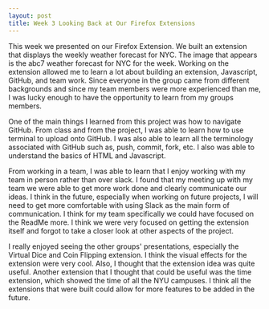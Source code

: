 ```yaml
---
layout: post
title: Week 3 Looking Back at Our Firefox Extensions
---
```


This week we presented on our Firefox Extension. We built an extension that displays the weekly weather forecast for NYC. The image that appears is the abc7 weather forecast for NYC for the week. Working on the extension allowed me to learn a lot about building an extension, Javascript, GitHub, and team work. Since everyone in the group came from different backgrounds and since my team members were more experienced than me, I was lucky enough to have the opportunity to learn from my groups members. 

One of the main things I learned from this project was how to navigate GitHub. From class and from the project, I was able to learn how to use terminal to upload onto GitHub. I was also able to learn all the terminology associated with GitHub such as, push, commit, fork, etc. I also was able to understand the basics of HTML and Javascript. 

From working in a team, I was able to learn that I enjoy working with my team in person rather than over slack. I found that my meeting up with my team we were able to get more work done and clearly communicate our ideas. I think in the future, especially when working on future projects, I will need to get more comfortable with using Slack as the main form of communication. I think for my team specifically we could have focused on the ReadMe more. I think we were very focused on getting the extension itself and forgot to take a closer look at other aspects of the project. 

I really enjoyed seeing the other groups' presentations, especially the Virtual Dice and Coin Flipping extension. I think the visual effects for the extension were very cool. Also, I thought that the extension idea was quite useful. Another extension that I thought that could be useful was the time extension, which showed the time of all the NYU campuses. I think all the extensions that were built could allow for more features to be added in the future. 
